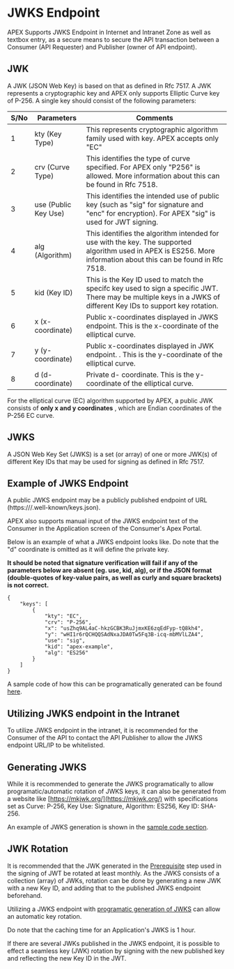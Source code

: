 # JWKS Endpoint

APEX Supports JWKS Endpoint in Internet and Intranet Zone as well as textbox entry, as a secure means to secure the API transaction between a Consumer (API Requester) and Publisher (owner of API endpoint).

## JWK

A JWK (JSON Web Key) is based on that as defined in Rfc 7517. A JWK represents a cryptographic key and APEX only supports Elliptic Curve key of P-256. A single key should consist of the following parameters:

| S/No | Parameters           | Comments                                                                                                                                                          |
| ---- | -------------------- | ----------------------------------------------------------------------------------------------------------------------------------------------------------------- |
| 1    | kty (Key Type)       | This represents cryptographic algorithm family used with key. APEX accepts only "EC"                                                                              |
| 2    | crv (Curve Type)     | This identifies the type of curve specified. For APEX only "P256" is allowed. More information about this can be found in Rfc 7518.                               |
| 3    | use (Public Key Use) | This identifies the intended use of public key (such as "sig" for signature and "enc" for encryption). For APEX "sig" is used for JWT signing.                    |
| 4    | alg (Algorithm)      | This identifies the algorithm intended for use with the key. The supported algorithm used in APEX is ES256. More information about this can be found in Rfc 7518. |
| 5    | kid (Key ID)         | This is the Key ID used to match the specifc key used to sign a specific JWT. There may be multiple keys in a JWKS of different Key IDs to support key rotation.  |
| 6    | x (x-coordinate)     | Public x-coordinates displayed in JWKS endpoint. This is the x-coordinate of the elliptical curve.                                                                |
| 7    | y (y-coordinate)     | Public x-coordinates displayed in JWK endpoint. . This is the y-coordinate of the elliptical curve.                                                               |
| 8    | d (d-coordinate)     | Private d- coordinate. This is the y-coordinate of the elliptical curve.                                                                                          |

For the elliptical curve (EC) algorithm supported by APEX, a public JWK consists of **only x and y coordinates** , which are Endian coordinates of the P-256 EC curve.

## JWKS

A JSON Web Key Set (JWKS) is a set (or array) of one or more JWK(s) of different Key IDs that may be used for signing as defined in Rfc 7517.

## Example of JWKS Endpoint

A public JWKS endpoint may be a publicly published endpoint of URL (https://<domain>/.well-known/keys.json).

APEX also supports manual input of the JWKS endpoint text of the Consumer in the Application screen of the Consumer's Apex Portal.

Below is an example of what a JWKS endpoint looks like. Do note that the "d" coordinate is omitted as it will define the private key.

**It should be noted that signature verification will fail if any of the parameters below are absent (eg. use, kid, alg), or if the JSON format (double-quotes of key-value pairs, as well as curly and square brackets) is not correct.**

```
{
    "keys": [
        {
            "kty": "EC",
            "crv": "P-256",
            "x": "usZhq9AL4aC-hkzGCBK3RuJjmxKE6zqEdFyp-tQ8kh4",
            "y": "wHI1r6rQCHQQSAdNxaJDA0Tw5Fq3B-icq-mbMVlLZA4",
            "use": "sig",
            "kid": "apex-example",
            "alg": "ES256"
        }
    ]
}
```

A sample code of how this can be programatically generated can be found [here](docs/sample-codes/jwks-endpoint.md).

## Utilizing JWKS endpoint in the Intranet

To utilize JWKS endpoint in the intranet, it is recommended for the Consumer of the API to contact the API Publisher to allow the JWKS endpoint URL/IP to be whitelisted.

## Generating JWKS

While it is recommended to generate the JWKS programatically to allow programatic/automatic rotation of JWKS keys, it can also be generated from a website like [https://mkjwk.org/](https://mkjwk.org/) with specifications set as Curve: P-256, Key Use: Signature, Algorithm: ES256, Key ID: SHA-256.

An example of JWKS generation is shown in the [sample code section](docs/sample-codes/jwks-endpoint).

## JWK Rotation

It is recommended that the JWK generated in the [Prerequisite](#prerequisites-jwks-endpoint) step used in the signing of JWT be rotated at least monthly. As the JWKS consists of a collection (array) of JWKs, rotation can be done by generating a new JWK with a new Key ID, and adding that to the published JWKS endpoint beforehand.

Utilizing a JWKS endpoint with [programatic generation of JWKS](docs/sample-codes/jwks-endpoint) can allow an automatic key rotation.

Do note that the caching time for an Application's JWKS is 1 hour.

If there are several JWKs published in the JWKS endpoint, it is possible to effect a seamless key (JWK) rotation by signing with the new published key and reflecting the new Key ID in the JWT.
